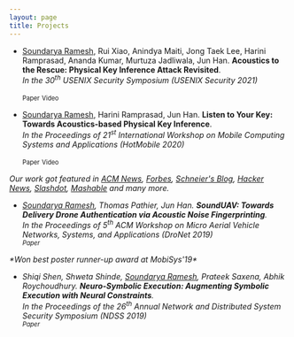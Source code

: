 ```yaml
---
layout: page
title: Projects
---
```

<!--As you might have figured out by now, most research papers are hard to follow (read: boring). So, in this part of my webpage, I try to provide short blog articles explaining my research work without too much technical detail. The goal is bring out the main ideas in the paper and share some thoughts beyond those conveyed in the paper (to be updated soon!).

Below, I list my research projects and associated blog posts, with the most recent one first. -->
* <u>Soundarya Ramesh</u>, Rui Xiao, Anindya Maiti, Jong Taek Lee, Harini Ramprasad, Ananda Kumar, Murtuza Jadliwala, Jun Han. **Acoustics to the Rescue: Physical Key Inference Attack Revisited**.
<br><i style="font-size:100%">In the 30<sup>th</sup> USENIX Security Symposium (USENIX Security 2021)</i>
	<div>
    <a href="https://www.usenix.org/system/files/sec21fall-ramesh.pdf">
		<i class="fa fa-file-pdf-o"></i></a>
	<span style="font-size:80%">Paper</span>
	
    <a href="https://www.youtube.com/watch?v=hr_KW0_waEU">
   		<i class="fa fa-youtube-play"></i></a>
	<span style="font-size:80%">Video</span>
	</div>

* <u>Soundarya Ramesh</u>, Harini Ramprasad, Jun Han. **Listen to Your Key: Towards Acoustics-based Physical Key Inference**.
<br><i style="font-size:100%">In the Proceedings of 21<sup>st</sup> International Workshop on Mobile Computing Systems and Applications (HotMobile 2020)</i>
	<div>
    <a href="{{ site.baseurl }}/papers/spikey_hotmobile.pdf">
		<i class="fa fa-file-pdf-o"></i></a>
	<span style="font-size:80%">Paper</span>
	
    <a href="https://www.youtube.com/watch?v=bxyAa_txM34">
   		<i class="fa fa-youtube-play"></i></a>
	<span style="font-size:80%">Video</span>
	</div>
<i>*Our work got featured in <a href="https://cacm.acm.org/news/246744-picking-locks-with-audio-technology/fulltext">ACM News</a>,
<a href="https://www.forbes.com/sites/daveywinder/2020/08/22/how-hackers-use-sound-to-unlock-the-secrets-of-your-front-door-key-spikey-singapore-university-research/#135f0f905f9f">Forbes</a>, <a href="https://www.schneier.com/blog/archives/2020/08/copying_a_key_b.html">Schneier's Blog<a>, <a href="https://news.ycombinator.com/item?id=24172385">Hacker News</a>, <a href="https://yro.slashdot.org/story/20/08/18/2144252/researchers-can-duplicate-keys-from-the-sounds-they-make-in-locks">Slashdot</a>,  <a href="https://mashable.com/article/spikey-house-keys-listening-smartphone/">Mashable</a> and many more.*
<br>
* <u>Soundarya Ramesh</u>, Thomas Pathier, Jun Han. **SoundUAV: Towards Delivery Drone Authentication via Acoustic Noise Fingerprinting**.
<br><i>In the Proceedings of 5<sup>th</sup> ACM Workshop on Micro Aerial Vehicle Networks, Systems, and Applications (DroNet 2019)</i>
	<div>
    <a href="{{ site.baseurl }}/papers/sounduav_dronet.pdf">
		<i class="fa fa-file-pdf-o"></i></a>
	<span style="font-size:80%">Paper</span>
	</div>
<span>&#42;</span><i>Won best poster runner-up award at MobiSys'19</i><span>&#42;</span>
<br>
* Shiqi Shen, Shweta Shinde, <u>Soundarya Ramesh</u>, Prateek Saxena, Abhik Roychoudhury. **Neuro-Symbolic Execution: Augmenting Symbolic Execution with Neural Constraints**. 
<br><i>In the Proceedings of the 26<sup>th</sup> Annual Network and Distributed System Security Symposium (NDSS 2019) </i>
	<div>
    <a href="{{ site.baseurl }}/papers/neuex_ndss.pdf">
		<i class="fa fa-file-pdf-o"></i></a>
	<span style="font-size:80%">Paper</span>
	</div>
<!-- <a href="https://www.ndss-symposium.org/wp-content/uploads/2019/02/ndss2019_11-3_Shiqi_paper.pdf">(Link)</a> <br /> -->


<!--Learn more and contribute on [GitHub](https://github.com/poole).
![placeholder](/images/sound.png "This is my image")

## Setup

Some fun facts about the setup of this project include:

* Built for [Jekyll](http://jekyllrb.com)
* Developed on GitHub and hosted for free on [GitHub Pages](https://pages.github.com)
* Coded with [Sublime Text 2](http://sublimetext.com), an amazing code editor
* Designed and developed while listening to music like [Blood Bros Trilogy](https://soundcloud.com/maddecent/sets/blood-bros-series)

Have questions or suggestions? Feel free to [open an issue on GitHub](https://github.com/poole/issues/new) or [ask me on Twitter](https://twitter.com/mdo).

Thanks for reading!-->

